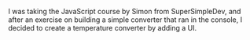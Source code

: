 I was taking the JavaScript course by Simon from SuperSimpleDev, 
and after an exercise on building a simple converter that ran in 
the console, I decided to create a temperature converter by adding a UI.
